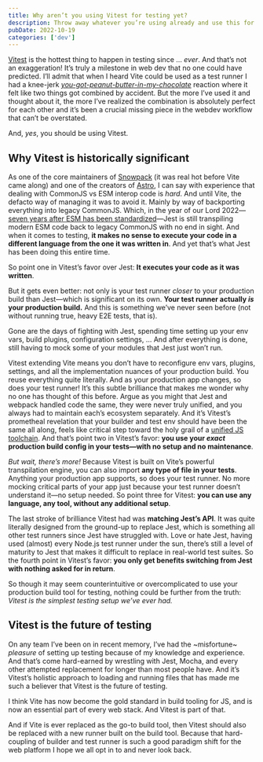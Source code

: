 ```yaml
---
title: Why aren’t you using Vitest for testing yet?
description: Throw away whatever you’re using already and use this for testing.
pubDate: 2022-10-19
categories: ['dev']
---
```


[Vitest](https://vitest.dev) is the hottest thing to happen in testing since … _ever_. And that’s not an exaggeration! It’s truly a milestone in web dev that no one could have predicted. I’ll admit that when I heard Vite could be used as a test runner I had a knee-jerk <a href="https://www.youtube.com/watch?v=O7oD_oX-Gio" target="_blank" rel="noreferrer" ><i>you-got-peanut-butter-in-my-chocolate</i></a> reaction where it felt like two things got combined by accident. But the more I’ve used it and thought about it, the more I’ve realized the combination is absolutely perfect for each other and it’s been a crucial missing piece in the webdev workflow that can’t be overstated.

And, _yes_, you should be using Vitest.

## Why Vitest is historically significant

As one of the core maintainers of <a href="https://github.com/FredKSchott/snowpack" target="_blank">Snowpack</a> (it was real hot before Vite came along) and one of the creators of <a href="https://github.com/withastro/astro" target="_blank" rel="noreferrer">Astro</a>, I can say with experience that dealing with CommonJS vs ESM interop code is _hard_. And until Vite, the defacto way of managing it was to avoid it. Mainly by way of backporting everything into legacy CommonJS. Which, in the year of our Lord 2022—<a href="/blog/the-state-of-es-modules-in-2020">seven years after ESM has been standardized</a>—Jest is still transpiling modern ESM code back to legacy CommonJS with no end in sight. And when it comes to testing, **it makes no sense to execute your code in a different language from the one it was written in**. And yet that’s what Jest has been doing this entire time.

So point one in Vitest’s favor over Jest: **It executes your code as it was written**.

But it gets even better: not only is your test runner _closer_ to your production build than Jest—which is significant on its own. **Your test runner actually _is_ your production build.** And this is something we’ve never seen before (not without running true, heavy E2E tests, that is).

Gone are the days of fighting with Jest, spending time setting up your env vars, build plugins, configuration settings, … And after everything is done, still having to mock some of your modules that Jest just won’t run.

Vitest extending Vite means you don’t have to reconfigure env vars, plugins, settings, and all the implementation nuances of your production build. You reuse everything quite literally. And as your production app changes, so does your test runner! It’s this subtle brilliance that makes me wonder why no one has thought of this before. Argue as you might that Jest and webpack handled code the same, they were never truly unified, and you always had to maintain each’s ecosystem separately. And it’s Vitest’s prometheal revelation that your builder and test env should have been the same all along, feels like critical step toward the holy grail of a <a href="https://rome.tools/" target="_blank" rel="noreferrer">unified JS toolchain</a>. And that’s point two in Vitest’s favor: **you use your _exact_ production build config in your tests—with no setup and no maintenance**.

<i>But wait, there’s more!</i> Because Vitest is built on Vite’s powerful transpilation engine, you can also import **any type of file in your tests**. Anything your production app supports, so does your test runner. No more mocking critical parts of your app just because your test runner doesn’t understand it—no setup needed. So point three for Vitest: **you can use any language, any tool, without any additional setup**.

The last stroke of brilliance Vitest had was **matching Jest’s API**. It was quite literally designed from the ground-up to replace Jest, which is something all other test runners since Jest have struggled with. Love or hate Jest, having used (almost) every Node.js test runner under the sun, there’s still a level of maturity to Jest that makes it difficult to replace in real-world test suites. So the fourth point in Vitest’s favor: **you only get benefits switching from Jest with nothing asked for in return**.

So though it may seem counterintuitive or overcomplicated to use your production build tool for testing, nothing could be further from the truth: <i>Vitest is the simplest testing setup we’ve ever had.</i>

## Vitest is the future of testing

On any team I’ve been on in recent memory, I’ve had the ~misfortune~ <i>pleasure</i> of setting up testing because of my knowledge and experience. And that’s come hard-earned by wrestling with Jest, Mocha, and every other attempted replacement for longer than most people have. And it’s Vitest’s holistic approach to loading and running files that has made me such a believer that Vitest is the future of testing.

I think Vite has now become the gold standard in build tooling for JS, and is now an essential part of every web stack. And Vitest is part of that.

And if Vite is ever replaced as the go-to build tool, then Vitest should also be replaced with a new runner built on the build tool. Because that hard-coupling of builder and test runner is such a good paradigm shift for the web platform I hope we all opt in to and never look back.
